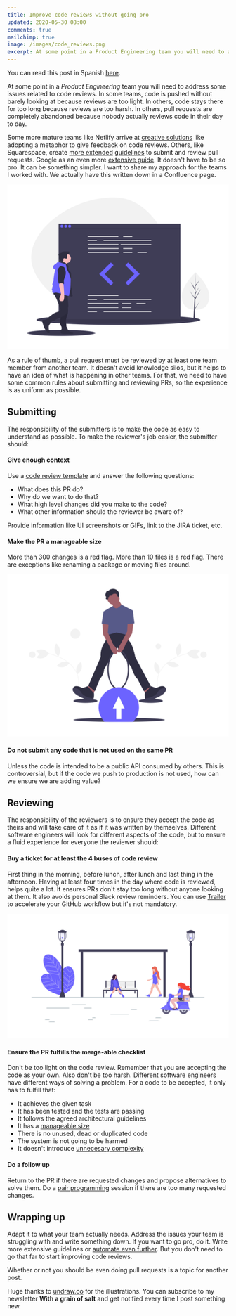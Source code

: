 ```yaml
---
title: Improve code reviews without going pro
updated: 2020-05-30 08:00
comments: true
mailchimp: true
image: /images/code_reviews.png
excerpt: At some point in a Product Engineering team you will need to address some issues related to code reviews. You don't have to go pro to do it.
---
```


You can read this post in Spanish [here](/es/improve-code-reviews).

At some point in a _Product Engineering_ team you will need to address some issues related to code reviews. In some teams, code is pushed without barely looking at because reviews are too light. In others, code stays there for too long because reviews are too harsh. In others, pull requests are completely abandoned because nobody actually reviews code in their day to day.

Some more mature teams like Netlify arrive at [creative solutions](https://www.netlify.com/blog/2020/03/05/feedback-ladders-how-we-encode-code-reviews-at-netlify/) like adopting a metaphor to give feedback on code reviews. Others, like Squarespace, create [more extended](https://engineering.squarespace.com/blog/2019/code-review-culture-part-2) [guidelines](https://engineering.squarespace.com/blog/2019/code-review-culture-part-1) to submit and review pull requests. Google as an even more [extensive guide](https://google.github.io/eng-practices/review/reviewer/standard.html). It doesn't have to be so pro. It can be something simpler. I want to share my approach for the teams I worked with. We actually have this written down in a Confluence page.

![](/images/code_reviews.png)

As a rule of thumb, a pull request must be reviewed by at least one team member from another team. It doesn't avoid knowledge silos, but it helps to have an idea of what is happening in other teams. For that, we need to have some common rules about submitting and reviewing PRs, so the experience is as uniform as possible.

## Submitting

The responsibility of the submitters is to make the code as easy to understand as possible. To make the reviewer's job easier, the submitter should:

#### Give enough context

Use a [code review template](https://help.github.com/en/github/building-a-strong-community/creating-a-pull-request-template-for-your-repository) and answer the following questions:

- What does this PR do?
- Why do we want to do that?
- What high level changes did you make to the code?
- What other information should the reviewer be aware of?

Provide information like UI screenshots or GIFs, link to the JIRA ticket, etc.

#### Make the PR a manageable size

More than 300 changes is a red flag. More than 10 files is a red flag. There are exceptions like renaming a package or moving files around.

![](/images/pull_requests.png)

#### Do not submit any code that is not used on the same PR

Unless the code is intended to be a public API consumed by others. This is controversial, but if the code we push to production is not used, how can we ensure we are adding value?

## Reviewing

The responsibility of the reviewers is to ensure they accept the code as theirs and will take care of it as if it was written by themselves. Different software engineers will look for different aspects of the code, but to ensure a fluid experience for everyone the reviewer should:

#### Buy a ticket for at least the 4 buses of code review

First thing in the morning, before lunch, after lunch and last thing in the afternoon. Having at least four times in the day where code is reviewed, helps quite a lot. It ensures PRs don't stay too long without anyone looking at them. It also avoids personal Slack review reminders. You can use [Trailer](http://ptsochantaris.github.io/trailer/) to accelerate your GitHub workflow but it's not mandatory.

![](/images/bus_stop.png)

#### Ensure the PR fulfills the merge-able checklist

Don't be too light on the code review. Remember that you are accepting the code as your own. Also don't be too harsh. Different software engineers have different ways of solving a problem. For a code to be accepted, it only has to fulfill that:

- It achieves the given task
- It has been tested and the tests are passing
- It follows the agreed architectural guidelines
- It has a [manageable size](https://geshan.com.np/blog/2019/12/how-to-get-your-pull-request-pr-merged-quickly/)
- There is no unused, dead or duplicated code
- The system is not going to be harmed
- It doesn't introduce [unnecesary complexity](https://youtu.be/kfffy12uQ7g)

#### Do a follow up

Return to the PR if there are requested changes and propose alternatives to solve them. Do a [pair programming](https://martinfowler.com/articles/on-pair-programming.html) session if there are too many requested changes.

## Wrapping up

Adapt it to what your team actually needs. Address the issues your team is struggling with and write something down. If you want to go pro, do it. Write more extensive guidelines or [automate even further](https://www.freecodecamp.org/news/how-to-automate-code-reviews-on-github-41be46250712/). But you don't need to go that far to start improving code reviews.

Whether or not you should be even doing pull requests is a topic for another post.

Huge thanks to [undraw.co](https://undraw.co) for the illustrations. You can subscribe to my newsletter **With a grain of salt** and get notified every time I post something new.
